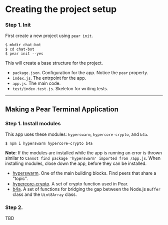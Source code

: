 # Creating the project setup

### Step 1. Init

First create a new project using `pear init`.

```
$ mkdir chat-bot
$ cd chat-bot
$ pear init --yes
```

This will create a base structure for the project.

- `package.json`. Configuration for the app. Notice the `pear` property.
- `index.js`. The entrpoint for the app.
- `app.js`. The main code.
- `test/index.test.js`. Skeleton for writing tests.
----
## Making a Pear Terminal Application

### Step 1. Install modules

This app uses these modules: `hyperswarm`, `hypercore-crypto`, and `b4a`.

```
$ npm i hyperswarm hypercore-crypto b4a
```

**Note**: If the modules are installed while the app is running an error is thrown similar to `Cannot find package 'hyperswarm' imported from /app.js`. When installing modules, close down the app, before they can be installed.

- [hyperswarm](https://www.npmjs.com/package/hyperswarm). One of the main building blocks. Find peers that share a "topic".
- [hypercore-crypto](https://www.npmjs.com/package/hypercore-crypto). A set of crypto function used in Pear.
- [b4a](https://www.npmjs.com/package/b4a). A set of functions for bridging the gap between the Node.js `Buffer` class and the `Uint8Array` class.

### Step 2. 
TBD
